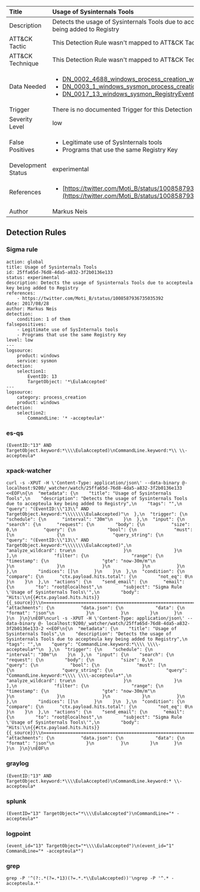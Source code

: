 | Title                | Usage of Sysinternals Tools                                                                                                                                                 |
|:---------------------|:------------------------------------------------------------------------------------------------------------------------------------------------------------|
| Description          | Detects the usage of Sysinternals Tools due to accepteula key being added to Registry                                                                                                                                           |
| ATT&amp;CK Tactic    |   This Detection Rule wasn't mapped to ATT&amp;CK Tactic yet  |
| ATT&amp;CK Technique |  This Detection Rule wasn't mapped to ATT&amp;CK Technique yet  |
| Data Needed          | <ul><li>[DN_0002_4688_windows_process_creation_with_commandline](../Data_Needed/DN_0002_4688_windows_process_creation_with_commandline.md)</li><li>[DN_0003_1_windows_sysmon_process_creation](../Data_Needed/DN_0003_1_windows_sysmon_process_creation.md)</li><li>[DN_0017_13_windows_sysmon_RegistryEvent](../Data_Needed/DN_0017_13_windows_sysmon_RegistryEvent.md)</li></ul>  |
| Trigger              |  There is no documented Trigger for this Detection Rule yet  |
| Severity Level       | low |
| False Positives      | <ul><li>Legitimate use of SysInternals tools</li><li>Programs that use the same Registry Key</li></ul>  |
| Development Status   | experimental |
| References           | <ul><li>[https://twitter.com/Moti_B/status/1008587936735035392](https://twitter.com/Moti_B/status/1008587936735035392)</li></ul>  |
| Author               | Markus Neis |


## Detection Rules

### Sigma rule

```
action: global
title: Usage of Sysinternals Tools
id: 25ffa65d-76d8-4da5-a832-3f2b0136e133
status: experimental
description: Detects the usage of Sysinternals Tools due to accepteula key being added to Registry
references:
    - https://twitter.com/Moti_B/status/1008587936735035392
date: 2017/08/28
author: Markus Neis
detection:
    condition: 1 of them
falsepositives:
    - Legitimate use of SysInternals tools
    - Programs that use the same Registry Key
level: low
---
logsource:
    product: windows
    service: sysmon
detection:
    selection1:
        EventID: 13
        TargetObject: '*\EulaAccepted'
---
logsource:
    category: process_creation
    product: windows
detection:
    selection2:
        CommandLine: '* -accepteula*'
```





### es-qs
    
```
(EventID:"13" AND TargetObject.keyword:*\\\\EulaAccepted)\nCommandLine.keyword:*\\ \\-accepteula*
```


### xpack-watcher
    
```
curl -s -XPUT -H \'Content-Type: application/json\' --data-binary @- localhost:9200/_watcher/watch/25ffa65d-76d8-4da5-a832-3f2b0136e133 <<EOF\n{\n  "metadata": {\n    "title": "Usage of Sysinternals Tools",\n    "description": "Detects the usage of Sysinternals Tools due to accepteula key being added to Registry",\n    "tags": "",\n    "query": "(EventID:\\"13\\" AND TargetObject.keyword:*\\\\\\\\EulaAccepted)"\n  },\n  "trigger": {\n    "schedule": {\n      "interval": "30m"\n    }\n  },\n  "input": {\n    "search": {\n      "request": {\n        "body": {\n          "size": 0,\n          "query": {\n            "bool": {\n              "must": [\n                {\n                  "query_string": {\n                    "query": "(EventID:\\"13\\" AND TargetObject.keyword:*\\\\\\\\EulaAccepted)",\n                    "analyze_wildcard": true\n                  }\n                }\n              ],\n              "filter": {\n                "range": {\n                  "timestamp": {\n                    "gte": "now-30m/m"\n                  }\n                }\n              }\n            }\n          }\n        },\n        "indices": []\n      }\n    }\n  },\n  "condition": {\n    "compare": {\n      "ctx.payload.hits.total": {\n        "not_eq": 0\n      }\n    }\n  },\n  "actions": {\n    "send_email": {\n      "email": {\n        "to": "root@localhost",\n        "subject": "Sigma Rule \'Usage of Sysinternals Tools\'",\n        "body": "Hits:\\n{{#ctx.payload.hits.hits}}{{_source}}\\n================================================================================\\n{{/ctx.payload.hits.hits}}",\n        "attachments": {\n          "data.json": {\n            "data": {\n              "format": "json"\n            }\n          }\n        }\n      }\n    }\n  }\n}\nEOF\ncurl -s -XPUT -H \'Content-Type: application/json\' --data-binary @- localhost:9200/_watcher/watch/25ffa65d-76d8-4da5-a832-3f2b0136e133-2 <<EOF\n{\n  "metadata": {\n    "title": "Usage of Sysinternals Tools",\n    "description": "Detects the usage of Sysinternals Tools due to accepteula key being added to Registry",\n    "tags": "",\n    "query": "CommandLine.keyword:*\\\\ \\\\-accepteula*"\n  },\n  "trigger": {\n    "schedule": {\n      "interval": "30m"\n    }\n  },\n  "input": {\n    "search": {\n      "request": {\n        "body": {\n          "size": 0,\n          "query": {\n            "bool": {\n              "must": [\n                {\n                  "query_string": {\n                    "query": "CommandLine.keyword:*\\\\ \\\\-accepteula*",\n                    "analyze_wildcard": true\n                  }\n                }\n              ],\n              "filter": {\n                "range": {\n                  "timestamp": {\n                    "gte": "now-30m/m"\n                  }\n                }\n              }\n            }\n          }\n        },\n        "indices": []\n      }\n    }\n  },\n  "condition": {\n    "compare": {\n      "ctx.payload.hits.total": {\n        "not_eq": 0\n      }\n    }\n  },\n  "actions": {\n    "send_email": {\n      "email": {\n        "to": "root@localhost",\n        "subject": "Sigma Rule \'Usage of Sysinternals Tools\'",\n        "body": "Hits:\\n{{#ctx.payload.hits.hits}}{{_source}}\\n================================================================================\\n{{/ctx.payload.hits.hits}}",\n        "attachments": {\n          "data.json": {\n            "data": {\n              "format": "json"\n            }\n          }\n        }\n      }\n    }\n  }\n}\nEOF\n
```


### graylog
    
```
(EventID:"13" AND TargetObject.keyword:*\\\\EulaAccepted)\nCommandLine.keyword:* \\-accepteula*
```


### splunk
    
```
(EventID="13" TargetObject="*\\\\EulaAccepted")\nCommandLine="* -accepteula*"
```


### logpoint
    
```
(event_id="13" TargetObject="*\\\\EulaAccepted")\n(event_id="1" CommandLine="* -accepteula*")
```


### grep
    
```
grep -P '^(?:.*(?=.*13)(?=.*.*\\EulaAccepted))'\ngrep -P '^.* -accepteula.*'
```



